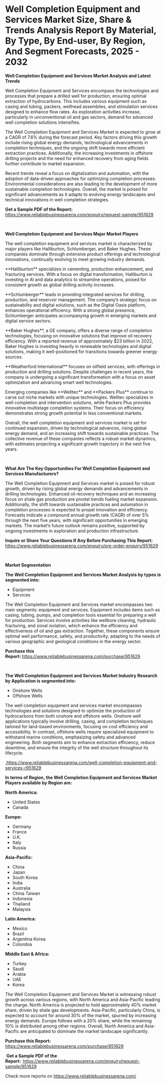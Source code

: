 <p><h1>Well Completion Equipment and Services Market Size, Share & Trends Analysis Report By Material, By Type, By End-user, By Region, And Segment Forecasts, 2025 - 2032</h1></p><p><strong>Well Completion Equipment and Services Market Analysis and Latest Trends</strong></p>
<p><p>Well Completion Equipment and Services encompass the technologies and processes that prepare a drilled well for production, ensuring optimal extraction of hydrocarbons. This includes various equipment such as casing and tubing, packers, wellhead assemblies, and stimulation services designed to enhance flow rates. As exploration activities increase, particularly in unconventional oil and gas sectors, demand for advanced well completion solutions intensifies.</p><p>The Well Completion Equipment and Services Market is expected to grow at a CAGR of 7.6% during the forecast period. Key factors driving this growth include rising global energy demands, technological advancements in completion techniques, and the ongoing shift towards more efficient extraction practices. Additionally, the increasing investments in offshore drilling projects and the need for enhanced recovery from aging fields further contribute to market expansion.</p><p>Recent trends reveal a focus on digitalization and automation, with the adoption of data-driven approaches for optimizing completion processes. Environmental considerations are also leading to the development of more sustainable completion technologies. Overall, the market is poised for significant advancements as it adapts to evolving energy landscapes and technical innovations in well completion strategies.</p></p>
<p><strong>Get a Sample PDF of the Report:&nbsp;</strong> <a href="https://www.reliablebusinessarena.com/enquiry/request-sample/951629?utm_campaign=2754&utm_medium=2&utm_source=Github&utm_content=ia&utm_term=06032025&utm_id=well-completion-equipment-and-services">https://www.reliablebusinessarena.com/enquiry/request-sample/951629</a></p>
<p>&nbsp;</p>
<p><strong>Well Completion Equipment and Services Major Market Players</strong></p>
<p><p>The well completion equipment and services market is characterized by major players like Halliburton, Schlumberger, and Baker Hughes. These companies dominate through extensive product offerings and technological innovations, continually evolving to meet growing industry demands.</p><p>**Halliburton** specializes in cementing, production enhancement, and fracturing services. With a focus on digital transformation, Halliburton is investing in AI and data analytics to streamline operations, poised for consistent growth as global drilling activity increases.</p><p>**Schlumberger** leads in providing integrated services for drilling, production, and reservoir management. The company’s strategic focus on sustainability and digital solutions, such as the Digital Oasis platform, enhances operational efficiency. With a strong global presence, Schlumberger anticipates accompanying growth in emerging markets and digital service sectors.</p><p>**Baker Hughes**, a GE company, offers a diverse range of completion technologies, focusing on innovative solutions that improve oil recovery efficiency. With a reported revenue of approximately $23 billion in 2022, Baker Hughes is investing heavily in renewable technologies and digital solutions, making it well-positioned for transitions towards greener energy sources.</p><p>**Weatherford International** focuses on oilfield services, with offerings in production and drilling solutions. Despite challenges in recent years, the company is undergoing a significant transformation with a focus on asset optimization and advancing smart well technologies.</p><p>Emerging companies like **Welltec** and **Packers Plus** continue to carve out niche markets with unique technologies. Welltec specializes in well completion and intervention solutions, while Packers Plus provides innovative multistage completion systems. Their focus on efficiency demonstrates strong growth potential in less conventional markets.</p><p>Overall, the well completion equipment and services market is set for continued expansion, driven by technological advances, rising global energy demand, and an increasing shift towards sustainable practices. The collective revenue of these companies reflects a robust market dynamics, with estimates projecting a significant growth trajectory in the next five years.</p></p>
<p>&nbsp;</p>
<p><strong>What Are The Key Opportunities For Well Completion Equipment and Services Manufacturers?</strong></p>
<p><p>The Well Completion Equipment and Services market is poised for robust growth, driven by rising global energy demands and advancements in drilling technologies. Enhanced oil recovery techniques and an increasing focus on shale gas production are pivotal trends fueling market expansion. Additionally, the shift towards sustainable practices and automation in completion processes is expected to propel innovation and efficiency. Forecasts indicate a compound annual growth rate (CAGR) of over 5% through the next five years, with significant opportunities in emerging markets. The market’s future outlook remains positive, supported by ongoing investments in exploration and production infrastructure.</p></p>
<p><strong>Inquire or Share Your Questions If Any Before Purchasing This Report:</strong> <a href="https://www.reliablebusinessarena.com/enquiry/pre-order-enquiry/951629?utm_campaign=2754&utm_medium=2&utm_source=Github&utm_content=ia&utm_term=06032025&utm_id=well-completion-equipment-and-services">https://www.reliablebusinessarena.com/enquiry/pre-order-enquiry/951629</a></p>
<p>&nbsp;</p>
<p><strong>Market Segmentation</strong></p>
<p><strong>The Well Completion Equipment and Services Market Analysis by types is segmented into:</strong></p>
<p><ul><li>Equipment</li><li>Services</li></ul></p>
<p><p>The Well Completion Equipment and Services market encompasses two main segments: equipment and services. Equipment includes items such as casing, tubing, pumps, and completion tools essential for preparing a well for production. Services involve activities like wellbore cleaning, hydraulic fracturing, and zonal isolation, which enhance the efficiency and effectiveness of oil and gas extraction. Together, these components ensure optimal well performance, safety, and productivity, adapting to the needs of various geographic and geological conditions in the energy sector.</p></p>
<p><strong>Purchase this Report:&nbsp;</strong><a href="https://www.reliablebusinessarena.com/purchase/951629?utm_campaign=2754&utm_medium=2&utm_source=Github&utm_content=ia&utm_term=06032025&utm_id=well-completion-equipment-and-services">https://www.reliablebusinessarena.com/purchase/951629</a></p>
<p>&nbsp;</p>
<p><strong>The Well Completion Equipment and Services Market Industry Research by Application is segmented into:</strong></p>
<p><ul><li>Onshore Wells</li><li>Offshore Wells</li></ul></p>
<p><p>The well completion equipment and services market encompasses technologies and solutions designed to optimize the production of hydrocarbons from both onshore and offshore wells. Onshore well applications typically involve drilling, casing, and completion techniques tailored for land-based environments, focusing on cost efficiency and accessibility. In contrast, offshore wells require specialized equipment to withstand marine conditions, emphasizing safety and advanced engineering. Both segments aim to enhance extraction efficiency, reduce downtime, and ensure the integrity of the well structure throughout its lifecycle.</p></p>
<p><a href="https://www.reliablebusinessarena.com/well-completion-equipment-and-services-r951629?utm_campaign=2754&utm_medium=2&utm_source=Github&utm_content=ia&utm_term=06032025&utm_id=well-completion-equipment-and-services">&nbsp;https://www.reliablebusinessarena.com/well-completion-equipment-and-services-r951629</a></p>
<p><strong>In terms of Region, the Well Completion Equipment and Services Market Players available by Region are:</strong></p>
<p>
    <p> <strong> North America: </strong>
        <ul>
            <li>United States</li>
            <li>Canada</li>
        </ul>
        </p> 
    <p> <strong> Europe: </strong>
        <ul>
            <li>Germany</li>
            <li>France</li>
            <li>U.K.</li>
            <li>Italy</li>
            <li>Russia</li>
        </ul>
        </p> 
    <p> <strong> Asia-Pacific: </strong>
        <ul>
            <li>China</li>
            <li>Japan</li>
            <li>South Korea</li>
            <li>India</li>
            <li>Australia</li>
            <li>China Taiwan</li>
            <li>Indonesia</li>
            <li>Thailand</li>
            <li>Malaysia</li>
        </ul>
        </p> 
    <p> <strong> Latin America: </strong>
        <ul>
            <li>Mexico</li>
            <li>Brazil</li>
            <li>Argentina Korea</li>
            <li>Colombia</li>
        </ul>
        </p> 
    <p> <strong> Middle East & Africa: </strong>
        <ul>
            <li>Turkey</li>
            <li>Saudi</li>
            <li>Arabia</li>
            <li>UAE</li>
            <li>Korea</li>
        </ul>
    </p>
    </p>
<p><p>The Well Completion Equipment and Services Market is witnessing robust growth across various regions, with North America and Asia-Pacific leading the charge. North America is projected to hold approximately 40% market share, driven by shale gas developments. Asia-Pacific, particularly China, is expected to account for around 30% of the market, spurred by increasing energy demands. Europe follows with a 20% share, while the remaining 10% is distributed among other regions. Overall, North America and Asia-Pacific are anticipated to dominate the market landscape significantly.</p></p>
<p><strong>Purchase this Report: </strong><a href="https://www.reliablebusinessarena.com/purchase/951629?utm_campaign=2754&utm_medium=2&utm_source=Github&utm_content=ia&utm_term=06032025&utm_id=well-completion-equipment-and-services">https://www.reliablebusinessarena.com/purchase/951629</a></p>
<p>&nbsp;<strong>Get a Sample PDF of the Report:&nbsp;&nbsp;</strong><a href="https://www.reliablebusinessarena.com/enquiry/request-sample/951629?utm_campaign=2754&utm_medium=2&utm_source=Github&utm_content=ia&utm_term=06032025&utm_id=well-completion-equipment-and-services">https://www.reliablebusinessarena.com/enquiry/request-sample/951629</a></p>
<p><strong></strong></p>
<p>Check more reports on <a href="https://www.reliablebusinessarena.com/?utm_campaign=2754&utm_medium=2&utm_source=Github&utm_content=ia&utm_term=06032025&utm_id=well-completion-equipment-and-services">https://www.reliablebusinessarena.com/</a></p>